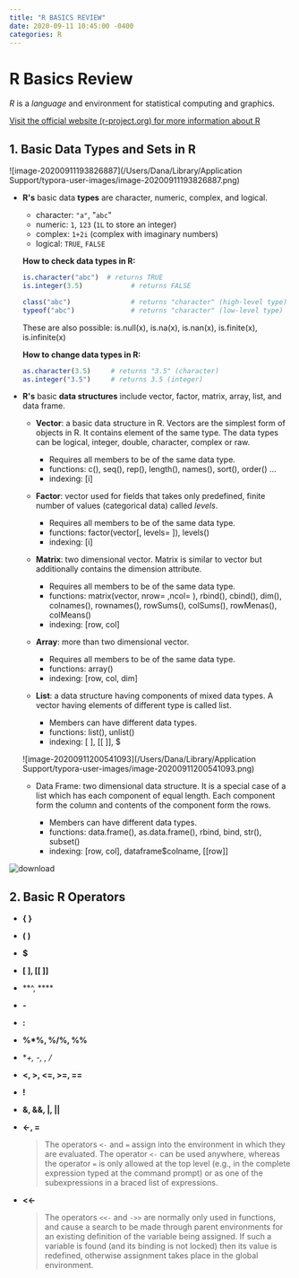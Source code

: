 ```yaml
---
title: "R BASICS REVIEW"
date: 2020-09-11 10:45:00 -0400
categories: R
---
```



# R Basics Review

*R* is a *language* and environment for statistical computing and graphics.

[Visit the official website (r-project.org) for more information about R](https://www.r-project.org/about.html)



## 1. Basic Data Types and Sets in R

![image-20200911193826887](/Users/Dana/Library/Application Support/typora-user-images/image-20200911193826887.png)

* **R's** basic data **types** are character, numeric, complex, and logical.

  * character: `"a"`, "`abc`"
  * numeric: `1`, `123` (`1L` to store an integer)
  * complex: `1+2i` (complex with imaginary numbers)
  * logical: `TRUE`, `FALSE`

  

  **How to check data types in R:**

  ```R
  is.character("abc")  # returns TRUE
  is.integer(3.5)			 # returns FALSE
  
  class("abc")				 # returns "character" (high-level type)
  typeof("abc")				 # returns "character" (low-level type)
  ```

  These are also possible: is.null(x), is.na(x), is.nan(x), is.finite(x), is.infinite(x)

  

  **How to change data types in R:**

  ```R
  as.character(3.5)		# returns "3.5" (character)
  as.integer("3.5")		# returns 3.5 (integer)
  ```

  

* **R's** basic **data structures** include vector, factor, matrix, array, list, and data frame.

  * **Vector**: a basic data structure in R. Vectors are the simplest form of objects in R. It contains element of the same type. The data types can be logical, integer, double, character, complex or raw.

    * Requires all members to be of the same data type.
    * functions: c(), seq(), rep(), length(), names(), sort(), order() ...
    * indexing: [i]

    

  * **Factor**: vector used for fields that takes only predefined, finite number of values (categorical data) called *levels*.

    * Requires all members to be of the same data type.
    * functions: factor(vector[, levels=  ]), levels()
    * indexing: [i]

    

  * **Matrix**: two dimensional vector. Matrix is similar to vector but additionally contains the dimension attribute.

    * Requires all members to be of the same data type.
    * functions: matrix(vector, nrow=  ,ncol=  ), rbind(), cbind(), dim(), colnames(), rownames(), rowSums(), colSums(), rowMenas(), colMeans()
    * indexing: [row, col]

  

  * **Array**: more than two dimensional vector.  
    * Requires all members to be of the same data type.
    * functions: array()
    * indexing: [row, col, dim]

  

  * **List**: a data structure having components of mixed data types. A vector having elements of different type is called list.
    * Members can have different data types.
    * functions: list(), unlist()
    * indexing: [ ], [[ ]], $

  ![image-20200911200541093](/Users/Dana/Library/Application Support/typora-user-images/image-20200911200541093.png)

  

  * Data Frame: two dimensional data structure. It is a special case of a list which has each component of equal length. Each component form the column and contents of the component form the rows.

    * Members can have different data types.
    * functions: data.frame(), as.data.frame(), rbind, bind, str(), subset()
    * indexing: [row, col], dataframe$colname, [[row]]

    

![download](/Users/Dana/Desktop/download.png)



## 2. Basic R Operators

* **{ }**

* **( )**

* **$**

* **[ ], [[ ]]**

* **^, ****

* **-**

* **:**

* **%*%, %/%, %%**

* **+, -, *, /**

* **<, >, <=, >=, ==**

* **!**

* **&, &&, |, ||**

* **<-, =**

  > The operators `<-` and `=` assign into the environment in which they are evaluated. The operator `<-` can be used anywhere, whereas the operator `=` is only allowed at the top level (e.g., in the complete expression typed at the command prompt) or as one of the subexpressions in a braced list of expressions.

* **<<-** 

  > The operators `<<-` and `->>` are normally only used in functions, and cause a search to be made through parent environments for an existing definition of the variable being assigned. If such a variable is found (and its binding is not locked) then its value is redefined, otherwise assignment takes place in the global environment. 
